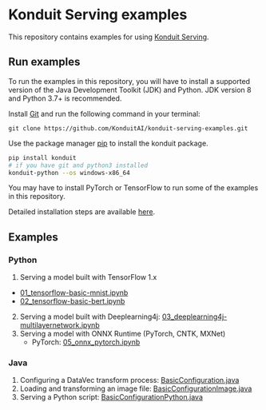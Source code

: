 # Konduit Serving examples

This repository contains examples for using [Konduit Serving](https://serving.oss.konduit.ai).

## Run examples

To run the examples in this repository, you will have to install a supported version of the Java Development Toolkit (JDK) and Python. JDK version 8 and Python 3.7+ is recommended. 

Install [Git](https://git-scm.com/) and run the following command in your terminal:

```
git clone https://github.com/KonduitAI/konduit-serving-examples.git
```

Use the package manager [pip](https://pip.pypa.io/en/stable/) to install the konduit package. 

```bash
pip install konduit
# if you have git and python3 installed
konduit-python --os windows-x86_64
```

You may have to install PyTorch or TensorFlow to run some of the examples in this repository.  

Detailed installation steps are available [here](https://serving.oss.konduit.ai/installation). 


## Examples

### Python
1. Serving a model built with TensorFlow 1.x
  - [01_tensorflow-basic-mnist.ipynb](notebooks/01_tensorflow-basic-mnist.ipynb)
  - [02_tensorflow-basic-bert.ipynb](notebooks/01_tensorflow-basic-bert.ipynb)
2. Serving a model built with Deeplearning4j: [03_deeplearning4j-multilayernetwork.ipynb](notebooks/03_deeplearning4j-multilayernetwork.ipynb)
2. Serving a model with ONNX Runtime (PyTorch, CNTK, MXNet)
   - PyTorch: [05_onnx_pytorch.ipynb](notebooks/05_onnx_pytorch.ipynb)

### Java 
1. Configuring a DataVec transform process: [BasicConfiguration.java](java/src/main/java/ai/konduit/serving/examples/basic/BasicConfiguration.java)
2. Loading and transforming an image file: [BasicConfigurationImage.java](java/src/main/java/ai/konduit/serving/examples/basic/BasicConfigurationImage.java)
2. Serving a Python script: [BasicConfigurationPython.java](java/src/main/java/ai/konduit/serving/examples/basic/BasicConfigurationPython.java)
